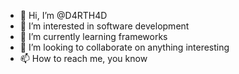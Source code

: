 - 👋 Hi, I’m @D4RTH4D
- 👀 I’m interested in software development
- 🌱 I’m currently learning frameworks
- 💞️ I’m looking to collaborate on anything interesting
- 📫 How to reach me, you know 

<!---
D4RTH4D/D4RTH4D is a ✨ special ✨ repository because its `README.md` (this file) appears on your GitHub profile.
You can click the Preview link to take a look at your changes.
--->
